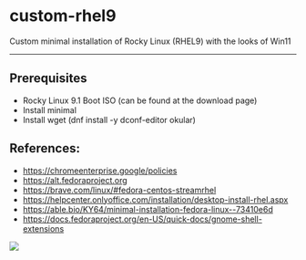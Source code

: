 # custom-rhel9
Custom minimal installation of Rocky Linux (RHEL9) with the looks of Win11


<hr>


## Prerequisites
- Rocky Linux 9.1 Boot ISO (can be found at the download page) 
- Install minimal
- Install wget (dnf install -y dconf-editor okular)



## References:
- https://chromeenterprise.google/policies
- https://alt.fedoraproject.org
- https://brave.com/linux/#fedora-centos-streamrhel
- https://helpcenter.onlyoffice.com/installation/desktop-install-rhel.aspx
- https://able.bio/KY64/minimal-installation-fedora-linux--73410e6d
- https://docs.fedoraproject.org/en-US/quick-docs/gnome-shell-extensions

<img src="http://gfxmonk.net/dist/status/project/gnome-shell-scroll-workspaces.png">
